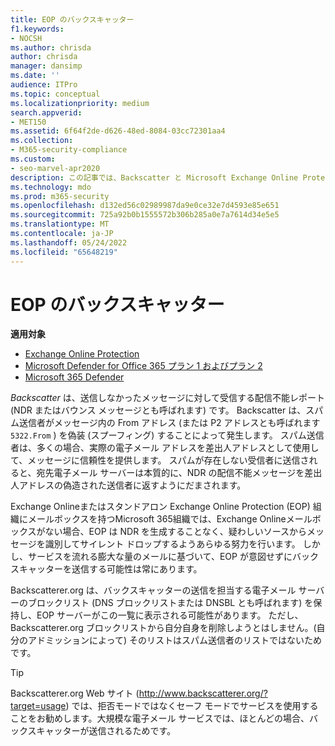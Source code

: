 ```yaml
---
title: EOP のバックスキャッター
f1.keywords:
- NOCSH
ms.author: chrisda
author: chrisda
manager: dansimp
ms.date: ''
audience: ITPro
ms.topic: conceptual
ms.localizationpriority: medium
search.appverid:
- MET150
ms.assetid: 6f64f2de-d626-48ed-8084-03cc72301aa4
ms.collection:
- M365-security-compliance
ms.custom:
- seo-marvel-apr2020
description: この記事では、Backscatter と Microsoft Exchange Online Protection (EOP) について説明します。
ms.technology: mdo
ms.prod: m365-security
ms.openlocfilehash: d132ed56c02989987da9e0ce32e7d4593e85e651
ms.sourcegitcommit: 725a92b0b1555572b306b285a0e7a7614d34e5e5
ms.translationtype: MT
ms.contentlocale: ja-JP
ms.lasthandoff: 05/24/2022
ms.locfileid: "65648219"
---
```

# <a name="backscatter-in-eop"></a>EOP のバックスキャッター

**適用対象**
- [Exchange Online Protection](exchange-online-protection-overview.md)
- [Microsoft Defender for Office 365 プラン 1 およびプラン 2](defender-for-office-365.md)
- [Microsoft 365 Defender](../defender/microsoft-365-defender.md)

*Backscatter* は、送信しなかったメッセージに対して受信する配信不能レポート (NDR またはバウンス メッセージとも呼ばれます) です。 Backscatter は、スパム送信者がメッセージ内の From アドレス (または P2 アドレスとも呼ばれます `5322.From` ) を偽装 (スプーフィング) することによって発生します。 スパム送信者は、多くの場合、実際の電子メール アドレスを差出人アドレスとして使用して、メッセージに信頼性を提供します。 スパムが存在しない受信者に送信されると、宛先電子メール サーバーは本質的に、NDR の配信不能メッセージを差出人アドレスの偽造された送信者に返すようにだまされます。

Exchange Onlineまたはスタンドアロン Exchange Online Protection (EOP) 組織にメールボックスを持つMicrosoft 365組織では、Exchange Onlineメールボックスがない場合、EOP は NDR を生成することなく、疑わしいソースからメッセージを識別してサイレント ドロップするようあらゆる努力を行います。 しかし、サービスを流れる膨大な量のメールに基づいて、EOP が意図せずにバックスキャッターを送信する可能性は常にあります。

Backscatterer.org は、バックスキャッターの送信を担当する電子メール サーバーのブロックリスト (DNS ブロックリストまたは DNSBL とも呼ばれます) を保持し、EOP サーバーがこの一覧に表示される可能性があります。 ただし、Backscatterer.org ブロックリストから自分自身を削除しようとはしません。(自分のアドミッションによって) そのリストはスパム送信者のリストではないためです。

> [!TIP]
> Backscatterer.org Web サイト (<http://www.backscatterer.org/?target=usage>) では、拒否モードではなくセーフ モードでサービスを使用することをお勧めします。大規模な電子メール サービスでは、ほとんどの場合、バックスキャッターが送信されるためです。
